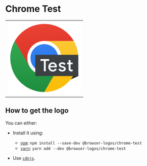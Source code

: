 Chrome Test
===========

<!-- markdownlint-disable line-length no-inline-html -->
<table>
    <tr height=240>
        <td>
            <a href="https://github.com/alrra/browser-logos/tree/89e548908ec06d61af5b5510bb34a967acb72e8f/src/chrome-test/">
                <img width=230 src="https://raw.githubusercontent.com/alrra/browser-logos/ec3448576479af8c025e688a04005e0071f1a7a1/src/chrome-test//chrome-test_512x512.png" alt="Chrome Test browser logo">
            </a>
        </td>
    </tr>
</table>
<!-- markdownlint-enable line-length no-inline-html -->

How to get the logo
-------------------

You can either:

* Install it using:

  * [`npm`][npm]: `npm install --save-dev @browser-logos/chrome-test`
  * [`yarn`][yarn]: `yarn add --dev @browser-logos/chrome-test`

* Use [`cdnjs`][cdnjs].

<!-- Link labels: -->

[cdnjs]: https://cdnjs.com/libraries/browser-logos
[npm]: https://www.npmjs.com/
[yarn]: https://yarnpkg.com/
